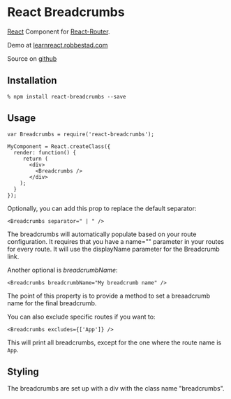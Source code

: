 # React Breadcrumbs 

[React][1] Component for [React-Router][4]. 

Demo at [learnreact.robbestad.com][2]

Source on [github][5]

## Installation

    % npm install react-breadcrumbs --save

## Usage


    var Breadcrumbs = require('react-breadcrumbs');

    MyComponent = React.createClass({
      render: function() {
         return (
           <div>
           	 <Breadcrumbs />
           </div>
        );
      }
    });

Optionally, you can add this prop to replace the default separator:

    <Breadcrumbs separator=" | " />

The breadcrumbs will automatically populate based on your 
route configuration. It requires that you have a name="" parameter
in your routes for every route. It will use the displayName parameter
for the Breadcrumb link. 

Another optional is _breadcrumbName_:

    <Breadcrumbs breadcrumbName="My breadcrumb name" />

The point of this property is to provide a method to set a breaadcrumb name for the final breadcrumb. 

You can also exclude specific routes if you want to:

    <Breadcrumbs excludes={['App']} />

This will print all breadcrumbs, except for the one where the route name is `App`.

## Styling

The breadcrumbs are set up with a div with the class name "breadcrumbs".

[1]: https://facebook.github.io/react
[2]: http://opensourceprojects.robbestad.com/#/breadcrumbs
[3]: https://github.com/svenanders/react-breadcrumbs/issues/1
[4]: https://github.com/rackt/react-router
[5]: https://github.com/svenanders/react-breadcrumbs
